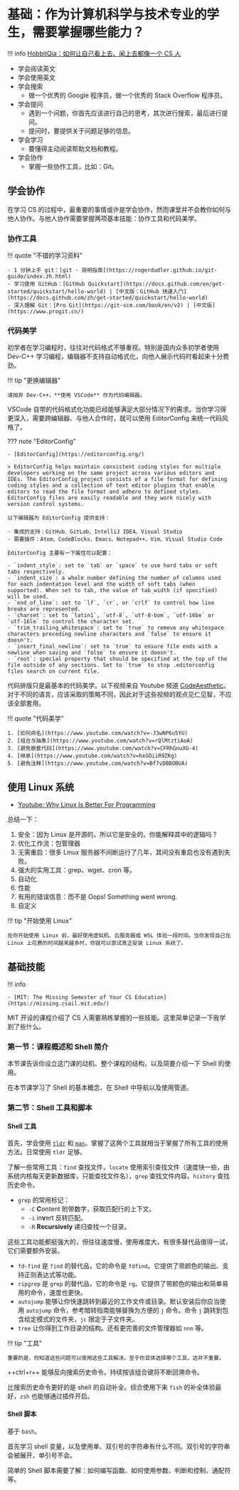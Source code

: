 # 基础：作为计算机科学与技术专业的学生，需要掌握哪些能力？

<!-- prettier-ignore-start -->
!!! info
    [HobbitQia：如何让自己看上去、闻上去都像一个 CS 人](https://blog.hobbitqia.cc/p/5948019b.html)
<!-- prettier-ignore-end -->

-   学会阅读英文
-   学会使用英文
-   学会搜索
    -   做一个优秀的 Google 程序员，做一个优秀的 Stack Overflow 程序员。
-   学会提问
    -   遇到一个问题，你首先应该进行自己的思考，其次进行搜索，最后进行提问。
    -   提问时，要提供关于问题足够的信息。
-   学会学习
    -   要懂得主动阅读帮助文档和教程。
-   学会协作
    -   掌握一些协作工具，比如：Git。

## 学会协作

在学习 CS 的过程中，最重要的事情或许是学会协作，然而课堂并不会教你如何与他人协作。与他人协作需要掌握两项基本技能：协作工具和代码美学。

### 协作工具

<!-- prettier-ignore-start -->
!!! quote "不错的学习资料"

    - 1 分钟上手 git：[git - 简明指南](https://rogerdudler.github.io/git-guide/index.zh.html)
    - 学习使用 GitHub：[GitHub Quickstart](https://docs.github.com/en/get-started/quickstart/hello-world) | [中文版：GitHub 快速入门](https://docs.github.com/zh/get-started/quickstart/hello-world)
    - 深入理解 Git：[Pro Git](https://git-scm.com/book/en/v2) | [中文版](https://www.progit.cn/)
<!-- prettier-ignore-end -->

### 代码美学

初学者在学习编程时，往往对代码格式不够重视。特别是国内众多初学者使用 Dev-C++ 学习编程，编辑器不支持自动格式化，向他人展示代码时看起来十分费劲。

<!-- prettier-ignore-start -->
!!! tip "更换编辑器"

    请抛弃 Dev-C++，**使用 VSCode** 作为代码编辑器。
<!-- prettier-ignore-end -->

VSCode 自带的代码格式化功能已经能够满足大部分情况下的需求。当你学习得更深入，需要跨编辑器、与他人合作时，就可以使用 EditorConfig 来统一代码风格了。

<!-- prettier-ignore-start -->
??? note "EditorConfig"

    - [EditorConfig](https://editorconfig.org/)
    
    > EditorConfig helps maintain consistent coding styles for multiple developers working on the same project across various editors and IDEs. The EditorConfig project consists of a file format for defining coding styles and a collection of text editor plugins that enable editors to read the file format and adhere to defined styles. EditorConfig files are easily readable and they work nicely with version control systems.
    
    以下编辑器为 EditorConfig 提供支持：
    
    - 集成的支持：GitHub、GitLab、IntelliJ IDEA、Visual Studio
    - 需要插件：Atom、CodeBlocks、Emacs、Notepad++、Vim、Visual Studio Code
    
    EditorConfig 主要有一下属性可以配置：
    
    - `indent_style`: set to `tab` or `space` to use hard tabs or soft tabs respectively.
    - `indent_size`: a whole number defining the number of columns used for each indentation level and the width of soft tabs (when supported). When set to tab, the value of tab_width (if specified) will be used.
    - `end_of_line`: set to `lf`, `cr`, or `crlf` to control how line breaks are represented.
    - `charset`: set to `latin1`, `utf-8`, `utf-8-bom`, `utf-16be` or `utf-16le` to control the character set.
    - `trim_trailing_whitespace`: set to `true` to remove any whitespace characters preceding newline characters and `false` to ensure it doesn't.
    - `insert_final_newline`: set to `true` to ensure file ends with a newline when saving and `false` to ensure it doesn't.
    - `root`: special property that should be specified at the top of the file outside of any sections. Set to `true` to stop .editorconfig files search on current file.
<!-- prettier-ignore-end -->

代码排版只是最基本的代码美学。以下视频来自 Youtube 频道 [CodeAesthetic](https://www.youtube.com/@CodeAesthetic/videos)。对于不同的语言，应该采取的策略不同，因此对于这些视频的观点见仁见智，不应该全部套用。

<!-- prettier-ignore-start -->
!!! quote "代码美学"
    
    1. [如何命名](https://www.youtube.com/watch?v=-J3wNP6u5YU)
    2. [组合与抽象](https://www.youtube.com/watch?v=rQlMtztiAoA)
    3. [避免嵌套代码](https://www.youtube.com/watch?v=CFRhGnuXG-4)
    4. [继承](https://www.youtube.com/watch?v=hxGOiiR9ZKg)
    5. [避免注释](https://www.youtube.com/watch?v=Bf7vDBBOBUA)
<!-- prettier-ignore-end -->

## 使用 Linux 系统

-   [Youtube: Why Linux Is Better For Programming](https://youtu.be/otDOHt_Jges)

总结一下：

1. 安全：因为 Linux 是开源的，所以它是安全的。你能解释其中的逻辑吗？
2. 优化工作流：包管理器
3. 无需重启：很多 Linux 服务器不间断运行了几年，其间没有重启也没有遇到失败。
4. 强大的实用工具：grep、wget、cron 等。
5. 自动化
6. 性能
7. 有用的错误信息：而不是 Oops! Something went wrong.
8. 自定义

<!-- prettier-ignore-start -->
!!! tip "开始使用 Linux"

    在你开始使用 Linux 前，最好使用虚拟机、云服务器或 WSL 体验一段时间。当你发现自己在 Linux 上花费的时间越来越多时，你就可以尝试真正安装 Linux 系统了。
<!-- prettier-ignore-end -->

## 基础技能

<!-- prettier-ignore-start -->
!!! info

    - [MIT: The Missing Semester of Your CS Education](https://missing.csail.mit.edu/)
<!-- prettier-ignore-end -->

MIT 开设的课程介绍了 CS 人需要熟练掌握的一些技能。这里简单记录一下我学到了些什么。

### 第一节：课程概述和 Shell 简介

本节课告诉你设立这门课的动机、整个课程的结构，以及简要介绍一下 Shell 的使用。

在本节课学习了 Shell 的基本概念、在 Shell 中导航以及使用管道。

### 第二节：Shell 工具和脚本

#### Shell 工具

首先，学会使用 [`tldr`](linux/LinuxUtility.md#tldr) 和 [`man`](linux/LinuxBasic.md#man)。掌握了这两个工具就相当于掌握了所有工具的使用方法。日常使用 `tldr` 足够。

了解一些常用工具：`find` 查找文件，`locate` 使用索引查找文件（速度快一些，由系统内核每天更新数据库，只能查找文件名），`grep` 查找文件内容，`history` 查找历史命令。

-   `grep` 的常用标记：
    -   `-C` **C**ontent 附带数字，获取匹配行的上下文。
    -   `-i` in**v**ert 反转匹配。
    -   `-R` **Recursively** 递归查找一个目录。

这些工具功能都挺强大的，但往往速度慢，使用难度大。有很多替代品值得一试，它们需要额外安装。

-   `fd-find` 是 `find` 的替代品，它的命令是 `fdfind`。它提供了带颜色的输出、支持正则表达式等功能。
-   `ripgrep` 是 `grep` 的替代品，它的命令是 `rg`。它提供了带颜色的输出和简单易用的命令，速度也更快。
-   `autojump` 能够让你快速跳转到最近的工作文件或目录。默认安装后你应当使用 `autojump` 命令，参考暗转指南能够替换为方便的 `j` 命令。命令 `j` 跳转到包含给定模式的文件夹，`jc` 限定于子文件夹。
-   `tree` 让你得到工作目录的结构。还有更完善的文件管理器如 `nnn` 等。

<!-- prettier-ignore-start -->
!!! tip "工具"

    重要的是，你知道这些问题可以使用这些工具解决。至于你具体选择哪个工具，这并不重要。
<!-- prettier-ignore-end -->

++ctrl+r++ 能够反向搜索历史命令。持续按该组合键将不断回溯命令。

比搜索历史命令更好的是 shell 的自动补全。综合使用下来 `fish` 的补全体验最好，`zsh` 也能够通过插件开启。

#### Shell 脚本

基于 `bash`。

首先学习 shell 变量，以及使用单、双引号的字符串有什么不同。双引号的字符串会被展开，单引号不会。

简单的 Shell 脚本需要了解：如何编写函数、如何使用参数、判断和控制、通配符等。
